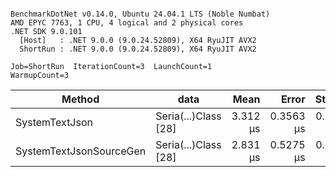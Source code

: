 ```

BenchmarkDotNet v0.14.0, Ubuntu 24.04.1 LTS (Noble Numbat)
AMD EPYC 7763, 1 CPU, 4 logical and 2 physical cores
.NET SDK 9.0.101
  [Host]   : .NET 9.0.0 (9.0.24.52809), X64 RyuJIT AVX2
  ShortRun : .NET 9.0.0 (9.0.24.52809), X64 RyuJIT AVX2

Job=ShortRun  IterationCount=3  LaunchCount=1  
WarmupCount=3  

```
| Method                  | data                 | Mean     | Error     | StdDev    | Min      | Max      | Gen0   | Allocated |
|------------------------ |--------------------- |---------:|----------:|----------:|---------:|---------:|-------:|----------:|
| SystemTextJson          | Seria(...)Class [28] | 3.312 μs | 0.3563 μs | 0.0195 μs | 3.301 μs | 3.335 μs | 0.1259 |   2.07 KB |
| SystemTextJsonSourceGen | Seria(...)Class [28] | 2.831 μs | 0.5275 μs | 0.0289 μs | 2.807 μs | 2.863 μs | 0.1335 |    2.2 KB |
